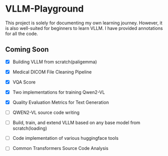 # VLLM-Playground

This project is solely for documenting my own learning journey. However, it is also well-suited for beginners to learn VLLM. I have provided annotations for all the code.



##  Coming Soon

- [x] Building VLLM from scratch(paligemma)
- [x] Medical DICOM File Cleaning Pipeline
- [x] VQA Score
- [x] Two implementations for training Qwen2-VL
- [x] Quality Evaluation Metrics for Text Generation
- [ ] QWEN2-VL source code writing
- [ ] Build, train, and extend VLLM based on any base model from scratch(loading)
- [ ] Code implementation of various huggingface tools
- [ ] Common Transformers Source Code Analysis

